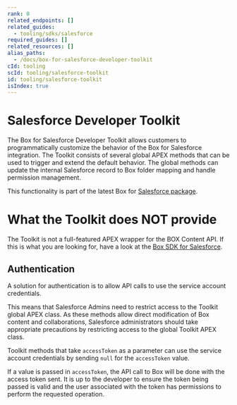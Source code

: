 ```yaml
---
rank: 0
related_endpoints: []
related_guides:
  - tooling/sdks/salesforce
required_guides: []
related_resources: []
alias_paths:
  - /docs/box-for-salesforce-developer-toolkit
cId: tooling
scId: tooling/salesforce-toolkit
id: tooling/salesforce-toolkit
isIndex: true
---
```

# Salesforce Developer Toolkit

The Box for Salesforce Developer Toolkit allows customers to programmatically customize the behavior of the Box for Salesforce integration. The Toolkit consists of several global APEX methods that can be used to trigger and extend the default behavior. The global methods can update the internal Salesforce record to Box folder mapping and handle permission management.

<Message type="notice">

This functionality is part of the latest Box for [Salesforce package][sf-package].

</Message>

<Message type="warning">

# What the Toolkit does NOT provide

The Toolkit is not a full-featured APEX wrapper for the BOX Content API. If this is what you are looking for, have a look at the [Box SDK for Salesforce][sf-sdk].

</Message>

## Authentication

A solution for authentication is to allow API calls to use the service account credentials.

This means that Salesforce Admins need to restrict access to the Toolkit global APEX class. As these methods allow direct modification of Box content and collaborations, Salesforce administrators should take appropriate precautions by restricting access to the global Toolkit APEX class.

Toolkit methods that take `accessToken` as a parameter can use the service account credentials by sending `null` for the `accessToken` value.

If a value is passed in `accessToken`, the API call to Box will be done with the access token sent. It is up to the developer to ensure the token being passed is valid and the user associated with the token has permissions to perform the requested operation.

[sf-package]: https://community.box.com/t5/For-Admins/Box-For-Salesforce-Installation/ta-p/180

[sf-sdk]: https://github.com/box/box-salesforce-sdk
